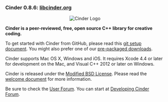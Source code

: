 ### Cinder 0.8.6: [libcinder.org](http://libcinder.org)

<p align="center">
  <img src="http://libcinder.org/images/logo.png" alt="Cinder Logo"/>
</p>

**Cinder is a peer-reviewed, free, open source C++ library for creative coding.**

To get started with Cinder from GitHub, please read this [git setup document](http://libcinder.org/docs/welcome/GitSetup.html). You might also prefer one of our [pre-packaged downloads](http://libcinder.org/download/).

Cinder supports Mac OS X, Windows and iOS. It requires Xcode 4.4 or later for development on the Mac, and Visual C++ 2012 or later on Windows.

Cinder is released under the [Modified BSD License](docs/COPYING). Please read the [welcome document](http://libcinder.org/docs/dev/) for more information.

Be sure to check the [User Forum](http://forum.libcinder.org/#AllForums). You can start at [Developing Cinder Forum](http://forum.libcinder.org/#Forum/developing-cinder).
